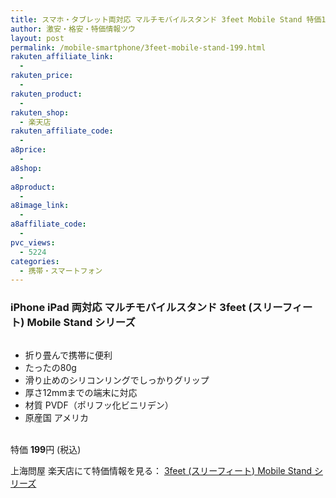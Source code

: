 ```yaml
---
title: スマホ・タブレット両対応 マルチモバイルスタンド 3feet Mobile Stand 特価199円！
author: 激安・格安・特価情報ツウ
layout: post
permalink: /mobile-smartphone/3feet-mobile-stand-199.html
rakuten_affiliate_link:
  -
rakuten_price:
  -
rakuten_product:
  -
rakuten_shop:
  - 楽天店
rakuten_affiliate_code:
  -
a8price:
  -
a8shop:
  -
a8product:
  -
a8image_link:
  -
a8affiliate_code:
  -
pvc_views:
  - 5224
categories:
  - 携帯・スマートフォン
---
```

### iPhone iPad 両対応 マルチモバイルスタンド 3feet (スリーフィート) Mobile Stand シリーズ

<div class="img-bg2 img_L">
  <a href="//hb.afl.rakuten.co.jp/hgc/032ab3e9.5b793415.039e5bec.4fa1c071/?pc=http%3a%2f%2fitem.rakuten.co.jp%2fdonya%2fmt2011041101%2f%3fscid%3daf_link_img&m=http%3a%2f%2fm.rakuten.co.jp%2fdonya%2fi%2f10856984%2f" target="_blank"><img src="//hbb.afl.rakuten.co.jp/hgb/?pc=http%3a%2f%2fthumbnail.image.rakuten.co.jp%2f%400_mall%2fdonya%2fcabinet%2fitem12%2fmt2011041101-0.jpg%3f_ex%3d128x128&m=http%3a%2f%2fthumbnail.image.rakuten.co.jp%2f%400_mall%2fdonya%2fcabinet%2fitem12%2fmt2011041101-0.jpg" border="0" title="" alt="" /></a>
</div>

<!--more-->

  * 折り畳んで携帯に便利
  * たったの80g
  * 滑り止めのシリコンリングでしっかりグリップ
  * 厚さ12mmまでの端末に対応
  * 材質 PVDF（ポリフッ化ビニリデン）
  * 原産国 アメリカ

<br clear="all" />特価 <span class="tokka-price"><strong>199</strong></span>円 (税込)　

上海問屋 楽天店にて特価情報を見る： <a href="//hb.afl.rakuten.co.jp/hgc/032ab3e9.5b793415.039e5bec.4fa1c071/?pc=http%3a%2f%2fitem.rakuten.co.jp%2fdonya%2fmt2011041101%2f%3fscid%3daf_link_img&m=http%3a%2f%2fm.rakuten.co.jp%2fdonya%2fi%2f10856984%2f" target="_blank"><span class="fs150p">3feet (スリーフィート) Mobile Stand シリーズ</span></a>